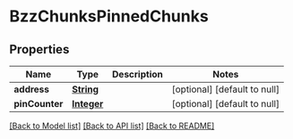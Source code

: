 # BzzChunksPinnedChunks
## Properties

Name | Type | Description | Notes
------------ | ------------- | ------------- | -------------
**address** | [**String**](string.md) |  | [optional] [default to null]
**pinCounter** | [**Integer**](integer.md) |  | [optional] [default to null]

[[Back to Model list]](../README.md#documentation-for-models) [[Back to API list]](../README.md#documentation-for-api-endpoints) [[Back to README]](../README.md)

